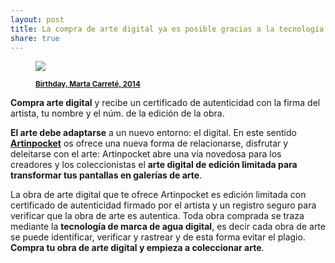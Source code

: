 ```yaml
---
layout: post
title: La compra de arte digital ya es posible gracias a la tecnología que ha desarrollado Artinpocket
share: true
---
```


<figure class="text-center">
	<img src="http://www.artinpocket.cat/wp-content/uploads/2014/05/birthday-watermark.jpg">
	<figcaption>
		<p><small><strong><a href="http://www.artinpocket.cat/product/birthday-marta-carrate-2014/">Birthday, Marta Carreté, 2014</a></strong></small></p>
	</figcaption>
</figure>

**Compra arte digital** y recibe un certificado de autenticidad con la firma del artista, tu nombre y el núm. de la edición de la obra. 

**El arte debe adaptarse** a un nuevo entorno: el digital. En este sentido **[Artinpocket](http://www.artinpocket.cat/)** os ofrece una nueva forma de relacionarse, disfrutar y deleitarse con el arte: Artinpocket abre una vía novedosa para los creadores y los coleccionistas el **arte digital de edición limitada para transformar tus pantallas en galerías de arte**.

La obra de arte digital que te ofrece Artinpocket es edición limitada con certificado de autenticidad firmado por el artista y un registro seguro para verificar que la obra de arte es autentica. Toda obra comprada se traza mediante la **tecnología de marca de agua digital**, es decir cada obra de arte se puede identificar, verificar y rastrear y de esta forma evitar el plagio. **Compra tu obra de arte digital y empieza a coleccionar arte**.